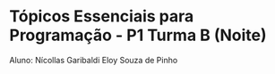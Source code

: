 # Tópicos Essenciais para Programação - P1 Turma B (Noite)
Aluno: Nícollas Garibaldi Eloy Souza de Pinho
